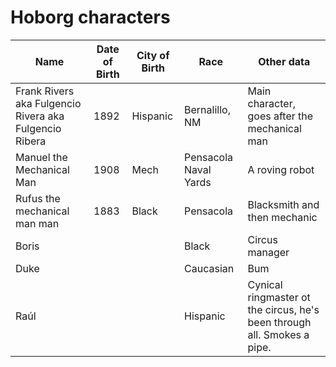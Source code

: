 Hoborg characters
===========

Name | Date of Birth | City of Birth | Race | Other data
--- |--- |--- |--- | ---
Frank Rivers aka Fulgencio Rivera aka Fulgencio Ribera | 1892 | Hispanic | Bernalillo, NM | Main character, goes after the mechanical man
Manuel the Mechanical Man | 1908 | Mech | Pensacola Naval Yards | A roving robot
Rufus the mechanical man man | 1883 | Black | Pensacola | Blacksmith and then mechanic
Boris | | | Black | Circus manager
Duke | | | Caucasian | Bum
Raúl  | | | Hispanic | Cynical ringmaster ot the circus, he's been through all. Smokes a pipe. 

